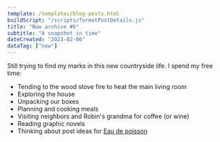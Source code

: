 ```yaml
---
template: /templates/blog-posts.html
buildScript: "/scripts/formatPostDetails.js"
title: "Now archive #6"
subtitle: "A snapshot in time"
dateCreated: "2023-02-06"
dataTag: ["now"]
---
```


Still trying to find my marks in this new countryside life. I spend my free time:

- Tending to the wood stove fire to heat the main living room
- Exploring the house
- Unpacking our boxes
- Planning and cooking meals
- Visiting neighbors and Robin's grandma for coffee (or wine)
- Reading graphic novels
- Thinking about post ideas for [Eau de poisson](https://eaudepoisson.com/)
